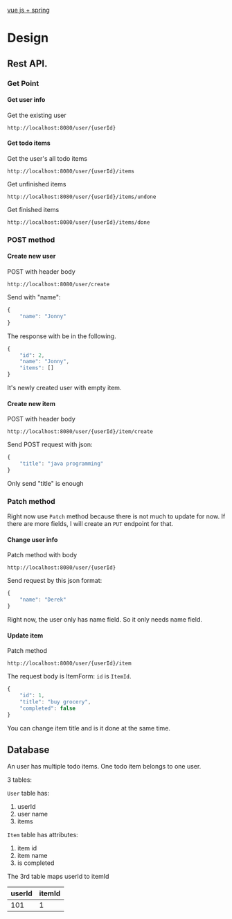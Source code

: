 [vue js + spring](https://blog.codecentric.de/spring-boot-vuejs) 
# Design

## Rest API.

### Get Point

#### Get user info
Get the existing user
```
http://localhost:8080/user/{userId}
```

#### Get todo items
Get the user's all todo items
```
http://localhost:8080/user/{userId}/items
```

Get unfinished items
```
http://localhost:8080/user/{userId}/items/undone
```

Get finished items
```
http://localhost:8080/user/{userId}/items/done
```


### POST method

#### Create new user
POST with header body
```
http://localhost:8080/user/create
```
Send with "name":
```javascript
{
    "name": "Jonny"
}
```
The response with be in the following.
```javascript
{
    "id": 2,
    "name": "Jonny",
    "items": []
}
```
It's newly created user with empty item.

#### Create new item
POST with header body
```
http://localhost:8080/user/{userId}/item/create
```
Send POST request with json:
```javascript
{
    "title": "java programming"
}
```
Only send "title" is enough

### Patch method

Right now use `Patch` method because there is not much to update for now. If there are more fields, I will create an `PUT` endpoint for that.

#### Change user info
Patch method with body
```
http://localhost:8080/user/{userId}
```
Send request by this json format:
```javascript
{
    "name": "Derek"
}
```

Right now, the user only has name field. So it only needs name field.

#### Update item
Patch method
```
http://localhost:8080/user/{userId}/item
```

The request body is ItemForm:
`id` is `ItemId`.
```javascript
{
    "id": 1,
    "title": "buy grocery",
    "completed": false
}
```
You can change item title and is it done at the same time.

## Database

An user has multiple todo items. One todo item belongs to one user.

3 tables:

`User` table has:
1. userId
2. user name
3. items

`Item` table has attributes:
1. item id
1. item name
1. is completed

The 3rd table maps userId to itemId

| userId | itemId |
|--------|--------|
| 101    | 1      |

